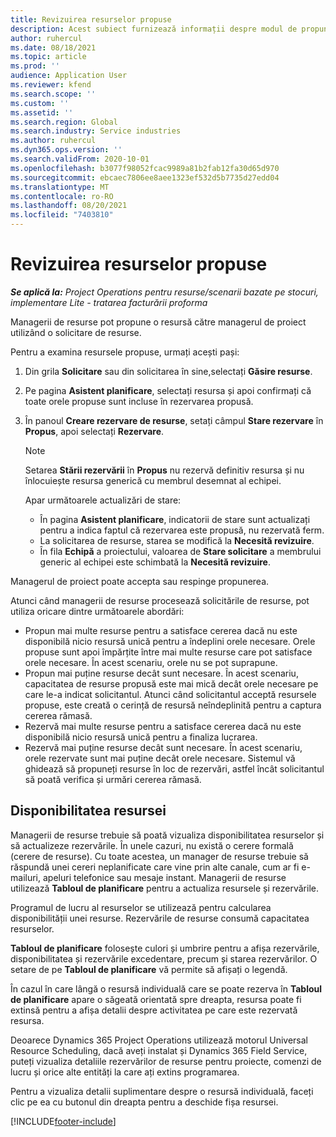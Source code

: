 ```yaml
---
title: Revizuirea resurselor propuse
description: Acest subiect furnizează informații despre modul de propunere a resurselor de proiect.
author: ruhercul
ms.date: 08/18/2021
ms.topic: article
ms.prod: ''
audience: Application User
ms.reviewer: kfend
ms.search.scope: ''
ms.custom: ''
ms.assetid: ''
ms.search.region: Global
ms.search.industry: Service industries
ms.author: ruhercul
ms.dyn365.ops.version: ''
ms.search.validFrom: 2020-10-01
ms.openlocfilehash: b3077f98052fcac9989a81b2fab12fa30d65d970
ms.sourcegitcommit: ebcaec7806ee8aee1323ef532d5b7735d27edd04
ms.translationtype: MT
ms.contentlocale: ro-RO
ms.lasthandoff: 08/20/2021
ms.locfileid: "7403810"
---
```

# <a name="review-proposed-resources"></a>Revizuirea resurselor propuse

_**Se aplică la:** Project Operations pentru resurse/scenarii bazate pe stocuri, implementare Lite - tratarea facturării proforma_

Managerii de resurse pot propune o resursă către managerul de proiect utilizând o solicitare de resurse.

Pentru a examina resursele propuse, urmați acești pași:

1. Din grila **Solicitare** sau din solicitarea în sine,selectați **Găsire resurse**.
2. Pe pagina **Asistent planificare**, selectați resursa și apoi confirmați că toate orele propuse sunt incluse în rezervarea propusă.
3. În panoul **Creare rezervare de resurse**, setați câmpul **Stare rezervare** în **Propus**, apoi selectați **Rezervare**.

    > [!NOTE]
    > Setarea **Stării rezervării** în **Propus** nu rezervă definitiv resursa și nu înlocuiește resursa generică cu membrul desemnat al echipei.

    Apar următoarele actualizări de stare:

    - În pagina **Asistent planificare**, indicatorii de stare sunt actualizați pentru a indica faptul că rezervarea este propusă, nu rezervată ferm.
    - La solicitarea de resurse, starea se modifică la **Necesită revizuire**.
    - În fila **Echipă** a proiectului, valoarea de **Stare solicitare** a membrului generic al echipei este schimbată la **Necesită revizuire**.

Managerul de proiect poate accepta sau respinge propunerea.

Atunci când managerii de resurse procesează solicitările de resurse, pot utiliza oricare dintre următoarele abordări:

- Propun mai multe resurse pentru a satisface cererea dacă nu este disponibilă nicio resursă unică pentru a îndeplini orele necesare. Orele propuse sunt apoi împărțite între mai multe resurse care pot satisface orele necesare. În acest scenariu, orele nu se pot suprapune.
- Propun mai puține resurse decât sunt necesare. În acest scenariu, capacitatea de resurse propusă este mai mică decât orele necesare pe care le-a indicat solicitantul. Atunci când solicitantul acceptă resursele propuse, este creată o cerință de resursă neîndeplinită pentru a captura cererea rămasă.
- Rezervă mai multe resurse pentru a satisface cererea dacă nu este disponibilă nicio resursă unică pentru a finaliza lucrarea.
- Rezervă mai puține resurse decât sunt necesare. În acest scenariu, orele rezervate sunt mai puține decât orele necesare. Sistemul vă ghidează să propuneți resurse în loc de rezervări, astfel încât solicitantul să poată verifica și urmări cererea rămasă.

## <a name="resource-availability"></a>Disponibilitatea resursei

Managerii de resurse trebuie să poată vizualiza disponibilitatea resurselor și să actualizeze rezervările. În unele cazuri, nu există o cerere formală (cerere de resurse). Cu toate acestea, un manager de resurse trebuie să răspundă unei cereri neplanificate care vine prin alte canale, cum ar fi e-mailuri, apeluri telefonice sau mesaje instant. Managerii de resurse utilizează **Tabloul de planificare** pentru a actualiza resursele și rezervările.

Programul de lucru al resurselor se utilizează pentru calcularea disponibilității unei resurse. Rezervările de resurse consumă capacitatea resurselor.

**Tabloul de planificare** folosește culori și umbrire pentru a afișa rezervările, disponibilitatea și rezervările excedentare, precum și starea rezervărilor. O setare de pe **Tabloul de planificare** vă permite să afișați o legendă.

În cazul în care lângă o resursă individuală care se poate rezerva în **Tabloul de planificare** apare o săgeată orientată spre dreapta, resursa poate fi extinsă pentru a afișa detalii despre activitatea pe care este rezervată resursa.

Deoarece Dynamics 365 Project Operations utilizează motorul Universal Resource Scheduling, dacă aveți instalat și Dynamics 365 Field Service, puteți vizualiza detaliile rezervărilor de resurse pentru proiecte, comenzi de lucru și orice alte entități la care ați extins programarea.

Pentru a vizualiza detalii suplimentare despre o resursă individuală, faceți clic pe ea cu butonul din dreapta pentru a deschide fișa resursei.



[!INCLUDE[footer-include](../includes/footer-banner.md)]
